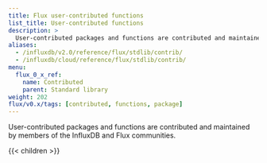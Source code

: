 ```yaml
---
title: Flux user-contributed functions
list_title: User-contributed functions
description: >
  User-contributed packages and functions are contributed and maintained by members of the InfluxDB and Flux communities.
aliases:
  - /influxdb/v2.0/reference/flux/stdlib/contrib/
  - /influxdb/cloud/reference/flux/stdlib/contrib/
menu:
  flux_0_x_ref:
    name: Contributed
    parent: Standard library
weight: 202
flux/v0.x/tags: [contributed, functions, package]
---
```


User-contributed packages and functions are contributed and maintained by members of the InfluxDB and Flux communities.

{{< children >}}
